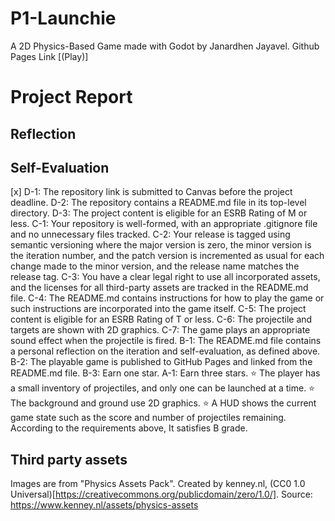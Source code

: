 # P1-Launchie
 
 A 2D Physics-Based Game made with Godot by Janardhen Jayavel.
 Github Pages Link [(Play)]

# Project Report

## Reflection
 ## Self-Evaluation

[x] D-1: The repository link is submitted to Canvas before the project deadline.
 D-2: The repository contains a README.md file in its top-level directory.
 D-3: The project content is eligible for an ESRB Rating of M or less.
 C-1: Your repository is well-formed, with an appropriate .gitignore file and no unnecessary files tracked.
 C-2: Your release is tagged using semantic versioning where the major version is zero, the minor version is the iteration number, and the patch version is incremented as usual for each change made to the minor version, and the release name matches the release tag.
 C-3: You have a clear legal right to use all incorporated assets, and the licenses for all third-party assets are tracked in the README.md file.
 C-4: The README.md contains instructions for how to play the game or such instructions are incorporated into the game itself.
 C-5: The project content is eligible for an ESRB Rating of T or less.
 C-6: The projectile and targets are shown with 2D graphics.
 C-7: The game plays an appropriate sound effect when the projectile is fired.
 B-1: The README.md file contains a personal reflection on the iteration and self-evaluation, as defined above.
 B-2: The playable game is published to GitHub Pages and linked from the README.md file.
 B-3: Earn one star.
 A-1: Earn three stars.
 ⭐ The player has a small inventory of projectiles, and only one can be launched at a time.
 ⭐ The background and ground use 2D graphics.
 ⭐ A HUD shows the current game state such as the score and number of projectiles remaining.
According to the requirements above, It satisfies B grade. 

 ## Third party assets
 
 Images are from "Physics Assets Pack". Created by kenney.nl, (CC0 1.0 Universal)[https://creativecommons.org/publicdomain/zero/1.0/]. Source: https://www.kenney.nl/assets/physics-assets

